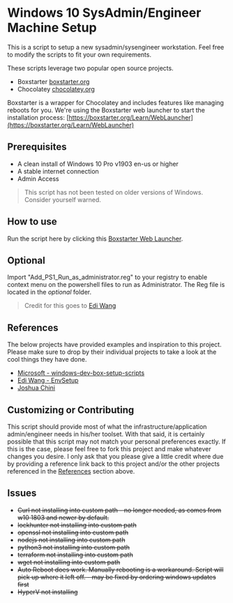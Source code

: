 # Windows 10 SysAdmin/Engineer Machine Setup
This is a script to setup a new sysadmin/sysengineer workstation. Feel free to modify the scripts to fit your own requirements.

These scripts leverage two popular open source projects.

- Boxstarter [boxstarter.org](http://boxstarter.org)
- Chocolatey [chocolatey.org](http://chocolatey.org)

Boxstarter is a wrapper for Chocolatey and includes features like managing reboots for you. We're using the Boxstarter web launcher to start the installation process: [https://boxstarter.org/Learn/WebLauncher](https://boxstarter.org/Learn/WebLauncher)

 
## Prerequisites
- A clean install of Windows 10 Pro v1903 en-us or higher
- A stable internet connection
- Admin Access

> This script has not been tested on older versions of Windows. Consider yourself warned.

## How to use
Run the script here by clicking this [Boxstarter Web Launcher](http://boxstarter.org/package/url?https://raw.githubusercontent.com/chrisrbmn/workstationbuilder/master/BaseBuild.ps1).

## Optional
Import "Add_PS1_Run_as_administrator.reg" to your registry to enable context menu on the powershell files to run as Administrator. The Reg file is located in the _optional_ folder.
> Credit for this goes to  [Edi Wang](https://github.com/EdiWang/EnvSetup)

## References
The below projects have provided examples and inspiration to this project. Please make sure to drop by their individual projects to take a look at the cool things they have done. 

-  [Microsoft - windows-dev-box-setup-scripts](https://github.com/microsoft/windows-dev-box-setup-scripts)
-  [Edi Wang - EnvSetup](https://github.com/EdiWang/EnvSetup)
-  [Joshua Chini](https://joshuachini.com/2017/10/27/automated-setup-of-a-windows-environment-using-boxstarter-and-powershell/)

## Customizing or Contributing
This script should provide most of what the infrastructure/application admin/engineer needs in his/her toolset. With that said, it is certainly possible that this script may not match your personal preferences exactly. If this is the case, please feel free to fork this project and make whatever changes you desire. I only ask that you please give a little credit where due by providing a reference link back to this project and/or the other projects referenced in the [References](#references) section above.

## Issues

- ~~Curl not installing into custom path - no longer needed, as comes from w10 1803 and newer by default.~~
- ~~lockhunter not installing into custom path~~
- ~~openssl not installing into custom path~~
- ~~nodejs not installing into custom path~~
- ~~python3 not installing into custom path~~
- ~~terraform not installing into custom path~~
- ~~wget not installing into custom path~~
- ~~Auto Reboot does work. Manually rebooting is a workaround. Script will pick up where it left off. - may be fixed by ordering windows updates first~~
- ~~HyperV not installing~~
